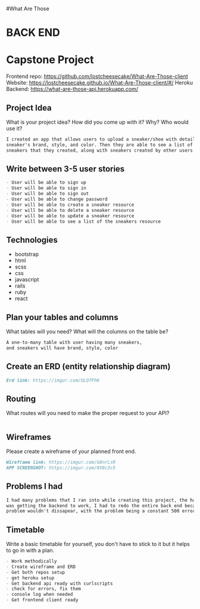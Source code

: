 #What Are Those

# BACK END
# Capstone Project

Frontend repo: https://github.com/lostcheesecake/What-Are-Those-client
Website: https://lostcheesecake.github.io/What-Are-Those-client/#/
Heroku Backend: https://what-are-those-api.herokuapp.com/

## Project Idea

What is your project idea?  How did you come up with it? Why? Who would use it?

```md
I created an app that allows users to upload a sneaker/shoe with details of the
sneaker's brand, style, and color. Then they are able to see a list of other
sneakers that they created, along with sneakers created by other users.

```

## Write between 3-5 user stories

```md
- User will be able to sign up
- User will be able to sign in
- User will be able to sign out
- User will be able to change password
- User will be able to create a sneaker resource
- User will be able to delete a sneaker resource
- User will be able to update a sneaker resource
- User will be able to see a list of the sneakers resource
```

## Technologies

- bootstrap
- html
- scss
- css
- javascript
- rails
- ruby
- react

## Plan your tables and columns

What tables will you need? What will the columns on the table be?

```md
A one-to-many table with user having many sneakers,
and sneakers will have brand, style, color

```

## Create an ERD (entity relationship diagram)

```md
Erd link: https://imgur.com/ULQfFhK

```

## Routing

What routes will you need to make the proper request to your API?

```md


```

## Wireframes

Please create a wireframe of your planned front end.

```md
Wireframe link: https://imgur.com/G8nrLsR
APP SCREENSHOT: https://imgur.com/8V8c3c5

```

## Problems I had

```md
I had many problems that I ran into while creating this project, the hardest one
was getting the backend to work, I had to redo the entire back end because the
problem wouldn't dissapear, with the problem being a constant 500 error.

```


## Timetable

Write a basic timetable for yourself, you don't have to stick to it but it
helps to go in with a plan.

```md
- Work methodically
- Create wireframe and ERD
- Get both repos setup
- get heroku setup
- Get backend api ready with curlscripts
- check for errors, fix them
- console log when needed
- Get frontend client ready

```
